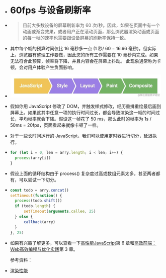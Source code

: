 - # 60fps 与设备刷新率
- > 目前大多数设备的屏幕刷新率为 60 次/秒。因此，如果在页面中有一个动画或渐变效果，或者用户正在滚动页面，那么浏览器渲染动画或页面的每一帧的速率也需要跟设备屏幕的刷新率保持一致。
- 其中每个帧的预算时间仅比 16 毫秒多一点 (1 秒/ 60 = 16.66 毫秒)。但实际上，浏览器有整理工作要做，因此您的所有工作需要在 10 毫秒内完成。如果无法符合此预算，帧率将下降，并且内容会在屏幕上抖动。 此现象通常称为卡顿，会对用户体验产生负面影响。
- ![image.png](../assets/image_1656852419842_0.png)
- 假如你用 JavaScript 修改了 DOM，并触发样式修改，经历重排重绘最后画到屏幕上。如果这其中任意一项的执行时间过长，都会导致渲染这一帧的时间过长，平均帧率就会下降。假设这一帧花了 50 ms，那么此时的帧率为 1s / 50ms = 20fps，页面看起来就像卡顿了一样。
- 对于一些长时间运行的 JavaScript，我们可以使用定时器进行切分，延迟执行。
- ```js
  for (let i = 0, len = arry.length; i < len; i++) {
  	process(arry[i])
  }
  ```
- 假设上面的循环结构由于 process() 复杂度过高或数组元素太多，甚至两者都有，可以尝试一下切分。
- ```js
  const todo = arry.concat()
  setTimeout(function() {
  	process(todo.shift())
  	if (todo.length) {
  		setTimeout(arguments.callee, 25)
  	} else {
  		callback(arry)
  	}
  }, 25)
  ```
- 如果有兴趣了解更多，可以查看一下[高性能JavaScript](https://link.juejin.cn/?target=https%3A%2F%2Fgithub.com%2Fwoai3c%2Frecommended-books%2Fblob%2Fmaster%2F%25E5%2589%258D%25E7%25AB%25AF%2F%25E9%25AB%2598%25E6%2580%25A7%25E8%2583%25BDJavaScript.pdf)第 6 章和[高效前端：Web高效编程与优化实践](https://link.juejin.cn/?target=https%3A%2F%2Fbook.douban.com%2Fsubject%2F30170670%2F)第 3 章。
  
  参考资料：
- [渲染性能](https://link.juejin.cn/?target=https%3A%2F%2Fdevelopers.google.com%2Fweb%2Ffundamentals%2Fperformance%2Frendering)